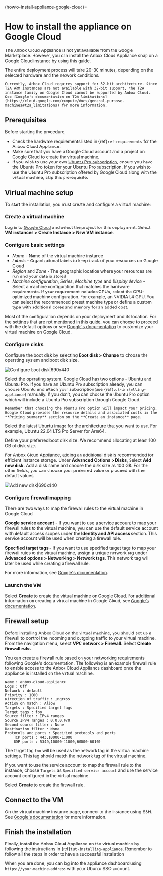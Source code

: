 (howto-install-appliance-google-cloud)=
# How to install the appliance on Google Cloud

The Anbox Cloud Appliance is not yet available from the Google Marketplace. However, you can install the Anbox Cloud Appliance snap on a Google Cloud instance by using this guide.

The entire deployment process will take 20-30 minutes, depending on the selected hardware and the network conditions.

```{caution}
Currently, Anbox Cloud requires support for 32-bit architecture. Since T2A ARM instances are not available with 32-bit support, the T2A instance family on Google Cloud cannot be supported by Anbox Cloud. See [Google's documentation on T2A limitations](https://cloud.google.com/compute/docs/general-purpose-machines#t2a_limitations) for more information.
```

## Prerequisites

Before starting the procedure,
* Check the hardware requirements listed in {ref}`ref-requirements` for the Anbox Cloud Appliance.
* Make sure that you have a Google Cloud account and a project on Google Cloud to create the virtual machine.
* If you wish to use your own [Ubuntu Pro subscription](https://ubuntu.com/pro), ensure you have the Ubuntu Pro token for your Ubuntu Pro subscription. If you wish to use the Ubuntu Pro subscription offered by Google Cloud along with the virtual machine, skip this prerequisite.

## Virtual machine setup

To start the installation, you must create and configure a virtual machine:

### Create a virtual machine

Log in to [Google Cloud](https://console.cloud.google.com) and select the project for this deployment. Select **VM instances > Create Instance > New VM instance**.

### Configure basic settings

* *Name* - Name of the virtual machine instance
* *Labels* - Organizational labels to keep track of your resources on Google Cloud
* *Region* and *Zone* - The geographic location where your resources are run and your data is stored
* *Machine configuration*, *Series*, *Machine type* and *Display device* - Select a machine configuration that matches the hardware requirements. If your requirement includes GPUs, select the GPU-optimized machine configuration. For example, an NVIDIA L4 GPU. You can select the recommended preset machine type or define a custom type with additional cores and memory for an added cost.

Most of the configuration depends on your deployment and its location. For the settings that are not mentioned in this guide, you can choose to proceed with the default options or see [Google's documentation](https://cloud.google.com/compute/docs/instances/create-start-instance) to customize your virtual machine on Google Cloud.

### Configure disks

Configure the boot disk by selecting **Boot disk > Change** to choose the operating system and boot disk size.

![Configure boot disk|690x440](/images/appliance-on-google-cloud/boot-disk-config.png)

Select the operating system. Google Cloud has two options - Ubuntu and Ubuntu Pro. If you have an Ubuntu Pro subscription already, you can choose Ubuntu and attach your subscription(see {ref}`tut-installing-appliance`) manually. If you don’t, you can choose the Ubuntu Pro option which will include a Ubuntu Pro subscription through Google Cloud.

```{note}
Remember that choosing the Ubuntu Pro option will impact your pricing. Google Cloud provides the resource details and associated costs in the **Pricing summary** section on the **Create an instance** page.
```

Select the latest Ubuntu image for the architecture that you want to use. For example, Ubuntu 22.04 LTS Pro Server for Arm64.

Define your preferred boot disk size. We recommend allocating at least 100 GB of disk size.

For Anbox Cloud Appliance, adding an additional disk is recommended for efficient instance storage. Under **Advanced Options > Disks**, Select **Add new disk**. Add a disk name and choose the disk size as 100 GB. For the other fields, you can choose your preferred value or proceed with the default values.

![Add new disk|690x440](/images/appliance-on-google-cloud/add-new-disk.png)

### Configure firewall mapping

There are two ways to map the firewall rules to the virtual machine in Google Cloud:

**Google service account** - If you want to use a service account to map your firewall rules to the virtual machine, you can use the default service account with default access scopes under the **Identity and API access** section. This service account will be used when creating a firewall rule.

**Specified target tags** - If you want to use specified target tags to map your firewall rules to the virtual machine, assign a unique network tag under **Advanced options > Networking > Network tags**. This network tag will later be used while creating a firewall rule.

For more information, see [Google's documentation](https://cloud.google.com/firewall/docs/using-firewalls).

### Launch the VM

Select **Create** to create the virtual machine on Google Cloud. For additional information on creating a virtual machine in Google Cloud, see [Google's documentation](https://cloud.google.com/compute/docs/instances/create-start-instance).

## Firewall setup

Before installing Anbox Cloud on the virtual machine, you should set up a firewall to control the incoming and outgoing traffic to your virtual machine. From the navigation menu, select **VPC network > Firewall**. Select **Create firewall rule**.

You can create a firewall rule based on your networking requirements following [Google's documentation](https://cloud.google.com/firewall/docs/using-firewalls). The following is an example firewall rule to enable access to the Anbox Cloud Appliance dashboard once the appliance is installed on the virtual machine.

```
Name : anbox-cloud-appliance
Logs : Off
Network : default
Priority : 1000
Direction of traffic : Ingress
Action on match : Allow
Targets : Specified target tags
Target tags : foo
Source filter : IPv4 ranges
Source IPv4 ranges : 0.0.0.0/0
Second source filter : None
Destination filter : None
Protocols and ports : Specified protocols and ports
    TCP ports : 443,10000-11000
    UDP ports : 5349,10000-11000,60000-60100
```
The target tag `foo` will be used as the network tag in the virtual machine settings. This tag should match the network tag of the virtual machine.

If you want to use the service account to map the firewall rule to the instance, choose `Targets` as `Specified service account` and use the service account configured in the virtual machine.

Select **Create** to create the firewall rule.

## Connect to the VM

On the virtual machine instance page, connect to the instance using SSH. See [Google's documentation](https://cloud.google.com/compute/docs/ssh-in-browser) for more information.

## Finish the installation

Finally, install the Anbox Cloud Appliance on the virtual machine by following the instructions in {ref}`tut-installing-appliance`. Remember to follow all the steps in order to have a successful installation

When you are done, you can log into the appliance dashboard using `https://your-machine-address` with your Ubuntu SSO account.
